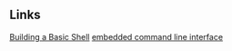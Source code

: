 

## Links
[Building a Basic Shell](https://interrupt.memfault.com/blog/firmware-shell)
[embedded command line interface](https://dojofive.com/blog/embedded-command-line-interfaces-and-why-you-need-them/)


